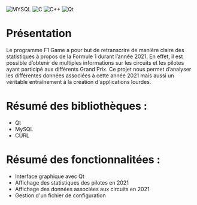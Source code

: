 ![MYSQL](https://img.shields.io/badge/MySQL-005C84?style=for-the-badge&logo=mysql&logoColor=white) ![C](https://img.shields.io/badge/C-00599C?style=for-the-badge&logo=c&logoColor=white)  ![C++](https://img.shields.io/badge/c++-%2300599C.svg?style=for-the-badge&logo=c%2B%2B&logoColor=white)
 ![Qt](https://img.shields.io/badge/Qt-%23217346.svg?style=for-the-badge&logo=Qt&logoColor=white)


# Présentation
Le programme F1 Game a pour but de retranscrire de manière claire des statistiques à propos de la Formule 1 durant l’année 2021.
En effet, il est possible d’obtenir de multiples informations sur les circuits et les pilotes ayant participé aux différents Grand Prix.
Ce projet nous permet d’analyser les différentes données associées à cette année 2021 mais aussi un véritable entraînement à la création d'applications lourdes.

# Résumé des bibliothèques : 
- Qt
- MySQL
- CURL

# Résumé des fonctionnalitées : 
- Interface graphique avec Qt
- Affichage des statistiques des pilotes en 2021
- Affichage des données associées aux circuits en 2021
- Gestion d'un fichier de configuration
